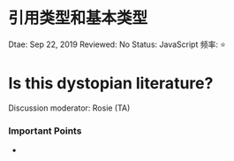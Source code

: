 # 引用类型和基本类型

Dtae: Sep 22, 2019
Reviewed: No
Status: JavaScript
频率: ⭐

# Is this dystopian literature?

Discussion moderator: Rosie (TA)

### Important Points

-